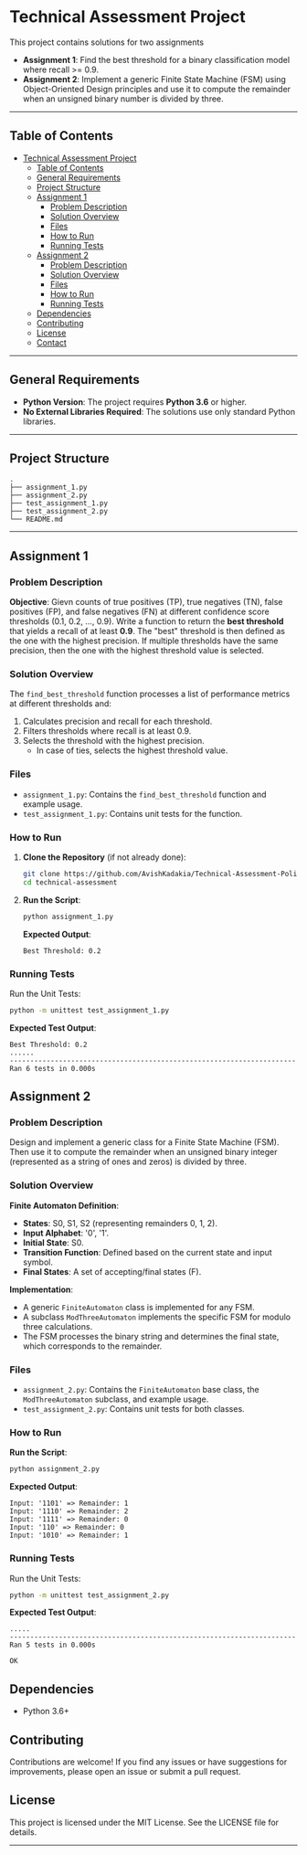 
# Technical Assessment Project

This project contains solutions for two assignments
- **Assignment 1**: Find the best threshold for a binary classification model where recall >= 0.9.
- **Assignment 2**: Implement a generic Finite State Machine (FSM) using Object-Oriented Design principles and use it to compute the remainder when an unsigned binary number is divided by three. 

---

## Table of Contents

- [Technical Assessment Project](#technical-assessment-project)
  - [Table of Contents](#table-of-contents)
  - [General Requirements](#general-requirements)
  - [Project Structure](#project-structure)
  - [Assignment 1](#assignment-1)
    - [Problem Description](#problem-description)
    - [Solution Overview](#solution-overview)
    - [Files](#files)
    - [How to Run](#how-to-run)
    - [Running Tests](#running-tests)
  - [Assignment 2](#assignment-2)
    - [Problem Description](#problem-description-1)
    - [Solution Overview](#solution-overview-1)
    - [Files](#files-1)
    - [How to Run](#how-to-run-1)
    - [Running Tests](#running-tests-1)
  - [Dependencies](#dependencies)
  - [Contributing](#contributing)
  - [License](#license)
  - [Contact](#contact)

---

## General Requirements

- **Python Version**: The project requires **Python 3.6** or higher.
- **No External Libraries Required**: The solutions use only standard Python libraries.

---

## Project Structure

```
. 
├── assignment_1.py 
├── assignment_2.py 
├── test_assignment_1.py 
├── test_assignment_2.py 
└── README.md
```

---

## Assignment 1

### Problem Description


**Objective**: Gievn counts of true positives (TP), true negatives (TN), false positives (FP), and false negatives (FN) at different confidence score thresholds (0.1, 0.2, ..., 0.9). Write a function to return the **best threshold** that yields a recall of at least **0.9**. The "best" threshold is then defined as the one with the highest precision. If multiple thresholds have the same precision, then the one with the highest threshold value is selected.

### Solution Overview

The `find_best_threshold` function processes a list of performance metrics at different thresholds and:

1. Calculates precision and recall for each threshold.
2. Filters thresholds where recall is at least 0.9.
3. Selects the threshold with the highest precision.
   - In case of ties, selects the highest threshold value.

### Files

- `assignment_1.py`: Contains the `find_best_threshold` function and example usage.
- `test_assignment_1.py`: Contains unit tests for the function.

### How to Run

1. **Clone the Repository** (if not already done):

   ```bash
   git clone https://github.com/AvishKadakia/Technical-Assessment-Policy-Reporter.git
   cd technical-assessment
   ```

2. **Run the Script**:

   ```bash
   python assignment_1.py
   ```

   **Expected Output**:

   ```
   Best Threshold: 0.2
   ```

### Running Tests

Run the Unit Tests:

```bash
python -m unittest test_assignment_1.py
```

**Expected Test Output**:

```
Best Threshold: 0.2
......
----------------------------------------------------------------------
Ran 6 tests in 0.000s
```

## Assignment 2

### Problem Description

Design and implement a generic class for a Finite State Machine (FSM). Then use it to compute the remainder when an unsigned binary integer (represented as a string of ones and zeros) is divided by three.


### Solution Overview

**Finite Automaton Definition**:

- **States**: S0, S1, S2 (representing remainders 0, 1, 2).
- **Input Alphabet**: '0', '1'.
- **Initial State**: S0.
- **Transition Function**: Defined based on the current state and input symbol.
- **Final States**: A set of accepting/final states (F).
  
**Implementation**:

- A generic `FiniteAutomaton` class is implemented for any FSM.
- A subclass `ModThreeAutomaton` implements the specific FSM for modulo three calculations.
- The FSM processes the binary string and determines the final state, which corresponds to the remainder.

### Files

- `assignment_2.py`: Contains the `FiniteAutomaton` base class, the `ModThreeAutomaton` subclass, and example usage.
- `test_assignment_2.py`: Contains unit tests for both classes.

### How to Run

**Run the Script**:

```bash
python assignment_2.py
```

**Expected Output**:

```
Input: '1101' => Remainder: 1
Input: '1110' => Remainder: 2
Input: '1111' => Remainder: 0
Input: '110' => Remainder: 0
Input: '1010' => Remainder: 1
```

### Running Tests

Run the Unit Tests:

```bash
python -m unittest test_assignment_2.py
```

**Expected Test Output**:

```
.....
----------------------------------------------------------------------
Ran 5 tests in 0.000s

OK
```

## Dependencies

- Python 3.6+

## Contributing

Contributions are welcome! If you find any issues or have suggestions for improvements, please open an issue or submit a pull request.

## License

This project is licensed under the MIT License. See the LICENSE file for details.

---
